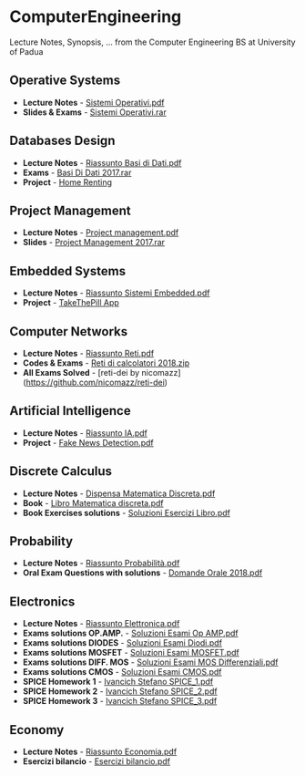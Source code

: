 # ComputerEngineering
Lecture Notes, Synopsis, ... from the Computer Engineering BS at University of Padua

## Operative Systems
* **Lecture Notes** - [Sistemi Operativi.pdf](https://github.com/ivaste/ComputerEngineering/blob/master/Operative%20Systems/Sistemi%20Operativi.pdf)
* **Slides & Exams** - [Sistemi Operativi.rar](https://github.com/ivaste/ComputerEngineering/blob/master/Operative%20Systems/Sistemi%20Operativi.rar)

## Databases Design
* **Lecture Notes** - [Riassunto Basi di Dati.pdf](https://github.com/ivaste/ComputerEngineering/blob/master/Databases%20Design/Riassunto%20Basi%20di%20Dati.pdf)
* **Exams** - [Basi Di Dati 2017.rar](https://github.com/ivaste/ComputerEngineering/blob/master/Databases%20Design/Basi%20Di%20Dati%202017.rar)
* **Project** - [Home Renting](https://www.stefanoivancich.com/?p=1160)

## Project Management
* **Lecture Notes** - [Project management.pdf](https://github.com/ivaste/ComputerEngineering/blob/master/Project%20Management/Project%20management.pdf)
* **Slides** - [Project Management 2017.rar](https://github.com/ivaste/ComputerEngineering/blob/master/Project%20Management/Project%20Management%202017.rar)

## Embedded Systems
* **Lecture Notes** - [Riassunto Sistemi Embedded.pdf](https://github.com/ivaste/ComputerEngineering/blob/master/Embedded%20Systems/Riassunto%20Sistemi%20Embedded.pdf)
* **Project** - [TakeThePill App](https://github.com/cristianlazzarin/Progetto-Embedded)

## Computer Networks
* **Lecture Notes** - [Riassunto Reti.pdf](https://github.com/ivaste/ComputerEngineering/blob/master/Computer%20Networks/Riassunto%20Reti.pdf)
* **Codes & Exams** - [Reti di calcolatori 2018.zip](https://github.com/ivaste/ComputerEngineering/blob/master/Computer%20Networks/Reti%20di%20calcolatori%202018.zip)
* **All Exams Solved** - [reti-dei by nicomazz] (https://github.com/nicomazz/reti-dei)

## Artificial Intelligence
* **Lecture Notes** - [Riassunto IA.pdf](https://github.com/ivaste/ComputerEngineering/blob/master/Artificial%20Intelligence/Riassunto%20IA.pdf)
* **Project** - [Fake News Detection.pdf](https://github.com/ivaste/ComputerEngineering/blob/master/Artificial%20Intelligence/Fake%20News%20Detection.pdf)

## Discrete Calculus
* **Lecture Notes** - [Dispensa Matematica Discreta.pdf](https://github.com/ivaste/ComputerEngineering/blob/master/Discrete%20Calculus/Dispensa%20Matematica%20Discreta.pdf)
* **Book** - [Libro Matematica discreta.pdf](https://github.com/ivaste/ComputerEngineering/blob/master/Discrete%20Calculus/Libro%20Matematica%20discreta.pdf)
* **Book Exercises solutions** - [Soluzioni Esercizi Libro.pdf](https://github.com/ivaste/ComputerEngineering/blob/master/Discrete%20Calculus/Soluzioni%20Esercizi%20Libro.pdf)

## Probability
* **Lecture Notes** - [Riassunto Probabilità.pdf](https://github.com/ivaste/ComputerEngineering/blob/master/Probability/Riassunto%20Probabilit%C3%A0.pdf)
* **Oral Exam Questions with solutions** - [Domande Orale 2018.pdf](https://github.com/ivaste/ComputerEngineering/blob/master/Probability/Domande%20Orale%202018.pdf)

## Electronics
* **Lecture Notes** - [Riassunto Elettronica.pdf](https://github.com/ivaste/ComputerEngineering/blob/master/Electronics/Riassunto%20Elettronica.pdf)
* **Exams solutions OP.AMP.** - [Soluzioni Esami Op AMP.pdf](https://github.com/ivaste/ComputerEngineering/blob/master/Electronics/Soluzioni%20Esami%20Op%20AMP.pdf)
* **Exams solutions DIODES** - [Soluzioni Esami Diodi.pdf](https://github.com/ivaste/ComputerEngineering/blob/master/Electronics/Soluzioni%20Esami%20Diodi.pdf)
* **Exams solutions MOSFET** - [Soluzioni Esami MOSFET.pdf](https://github.com/ivaste/ComputerEngineering/blob/master/Electronics/Soluzioni%20Esami%20MOSFET.pdf)
* **Exams solutions DIFF. MOS** - [Soluzioni Esami MOS Differenziali.pdf](https://github.com/ivaste/ComputerEngineering/blob/master/Electronics/Soluzioni%20Esami%20MOS%20Differenziali.pdf)
* **Exams solutions CMOS** - [Soluzioni Esami CMOS.pdf](https://github.com/ivaste/ComputerEngineering/blob/master/Electronics/Soluzioni%20Esami%20CMOS.pdf)
* **SPICE Homework 1** - [Ivancich Stefano SPICE_1.pdf](https://github.com/ivaste/ComputerEngineering/blob/master/Electronics/Ivancich%20Stefano%20SPICE_1.pdf)
* **SPICE Homework 2** - [Ivancich Stefano SPICE_2.pdf](https://github.com/ivaste/ComputerEngineering/blob/master/Electronics/Ivancich%20Stefano%20SPICE_2.pdf)
* **SPICE Homework 3** - [Ivancich Stefano SPICE_3.pdf](https://github.com/ivaste/ComputerEngineering/blob/master/Electronics/Ivancich%20Stefano%20SPICE_3.pdf)

## Economy
* **Lecture Notes** - [Riassunto Economia.pdf](https://github.com/ivaste/ComputerEngineering/blob/master/Economy/Riassunto%20Economia.pdf)
* **Esercizi bilancio** - [Esercizi bilancio.pdf](https://github.com/ivaste/ComputerEngineering/blob/master/Economy/Esercizi%20bilancio.pdf)


